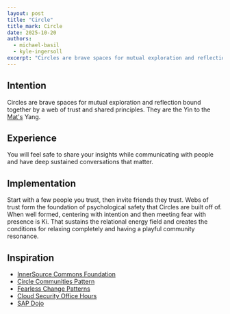 ```yaml
---
layout: post
title: "Circle"
title_mark: Circle
date: 2025-10-20
authors:
  - michael-basil
  - kyle-ingersoll
excerpt: "Circles are brave spaces for mutual exploration and reflection bound together by a web of trust and shared principles."
---
```


## Intention

Circles are brave spaces for mutual exploration and reflection bound together by a web of trust and shared principles. They are the Yin to the [Mat's](../mat/) Yang.

## Experience

You will feel safe to share your insights while communicating with people and have deep sustained conversations that matter.

## Implementation

Start with a few people you trust, then invite friends they trust. Webs of trust form the foundation of psychological safety that Circles are built off of. When well formed, centering with intention and then meeting fear with presence is Ki. That sustains the relational energy field and creates the conditions for relaxing completely and having a playful community resonance.

## Inspiration

- [InnerSource Commons Foundation](https://innersourcecommons.org)
- [Circle Communities Pattern](https://github.com/InnerSourceCommons/InnerSourcePatterns/blob/main/patterns/1-initial/circle-communities.md)
- [Fearless Change Patterns](https://fearlesschangepatterns.com/)
- [Cloud Security Office Hours](https://csoh.org)
- [SAP Dojo](https://github.com/sap-samples/dojo)
